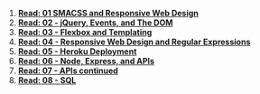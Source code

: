 1.  **[Read: 01 SMACSS and Responsive Web Design ](SMACS.md)**
 2.  **[Read: 02 - jQuery, Events, and The DOM ](jQuery.md)**
 3.  **[Read: 03 - Flexbox and Templating ](flex.md)**
 4.  **[Read: 04 - Responsive Web Design and Regular Expressions ](responsive.md)**
 5.  **[Read: 05 - Heroku Deployment ](heroku.md)**
 6.  **[Read: 06 - Node, Express, and APIs ](nea.md)**
 7.  **[Read: 07 - APIs continued ](Api.md)**
 8.  **[Read: 08 - SQL ](SQL.md)**